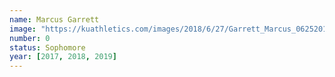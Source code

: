 ```yaml
---
name: Marcus Garrett
image: "https://kuathletics.com/images/2018/6/27/Garrett_Marcus_06252018.jpg?width=182&height=250&mode=crop&anchor=topcenter"
number: 0
status: Sophomore
year: [2017, 2018, 2019]
---
```

